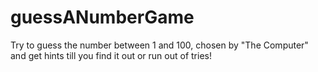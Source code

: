 # guessANumberGame
Try to guess the number between 1 and 100, chosen by "The Computer" and get hints till you find it out or run out of tries! 
